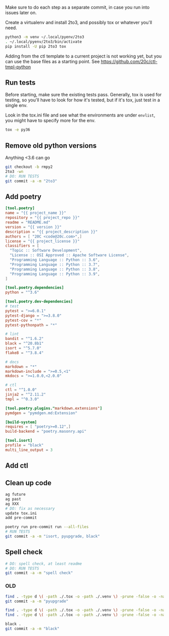 
Make sure to do each step as a separate commit, in case you run into issues later on.


Create a virtualenv and install 2to3, and possibly tox or whatever you'll need.

```sh
python3 -m venv ~/.local/pyenv/2to3
. ~/.local/pyenv/2to3/bin/activate
pip install -U pip 2to3 tox
```

Adding from the ctl template to a current project is not working yet, but you can use the base files as a starting point. See https://github.com/20c/ctl-tmpl-python

## Run tests

Before starting, make sure the existing tests pass. Generally, tox is used for testing, so you'll have to look for how it's tested, but if it's tox, just test in a single env.

Look in the tox.ini file and see what the environments are under `envlist`, you might have to specify more for the env.

```sh
tox -e py36
```



## Remove old python versions
Anything <3.6 can go
```bash
git checkout -b rmpy2
2to3 -wn
# DO: RUN TESTS
git commit -a -m "2to3"
```

## Add poetry
```toml
[tool.poetry]
name = "{{ project_name }}"
repository = "{{ project_repo }}"
readme = "README.md"
version = "{{ version }}"
description = "{{ project_description }}"
authors = [ "20C <code@20c.com>",]
license = "{{ project_license }}"
classifiers = [
  "Topic :: Software Development", 
  "License :: OSI Approved :: Apache Software License", 
  "Programming Language :: Python :: 3.6", 
  "Programming Language :: Python :: 3.7", 
  "Programming Language :: Python :: 3.8", 
  "Programming Language :: Python :: 3.9",
]

[tool.poetry.dependencies]
python = "^3.6"

[tool.poetry.dev-dependencies]
# test
pytest = ">=6.0.1"
pytest-django = ">=3.8.0"
pytest-cov = "*"
pytest-pythonpath = "*"

# lint
bandit = "^1.6.2"
black = "^20.8b1"
isort = "^5.7.0"
flake8 = "^3.8.4"

# docs
markdown = "*"
markdown-include = ">=0.5,<1"
mkdocs = ">=1.0.0,<2.0.0"

# ctl
ctl = "^1.0.0"
jinja2 = "^2.11.2"
tmpl = "^0.3.0"

[tool.poetry.plugins."markdown.extensions"]
pymdgen = "pymdgen.md:Extension"

[build-system]
requires = [ "poetry>=0.12",]
build-backend = "poetry.masonry.api"

[tool.isort]
profile = "black"
multi_line_output = 3
```

## Add ctl

## Clean up code
```bash
ag future
ag past
ag XXX
# DO: fix as necessary
update tox.ini
add pre-commit

poetry run pre-commit run --all-files
# RUN TESTS
git commit -a -m "isort, pyupgrade, black"
```

## Spell check
```bash
# DO: spell check, at least readme
# DO: RUN TESTS
git commit -a -m "spell check"
```

### OLD
```bash
find . -type d \( -path ./.tox -o -path ./.venv \) -prune -false -o -name '*.py' -print0 | xargs -0 pyupgrade --py36-plus
git commit -a -m "pyupgrade"

find . -type d \( -path ./.tox -o -path ./.venv \) -prune -false -o -name '*.py' -print0 | xargs -0 grep future
find . -type d \( -path ./.tox -o -path ./.venv \) -prune -false -o -name '*.py' -print0 | xargs -0 grep past

black .
git commit -a -m "black"
```